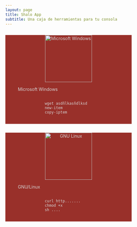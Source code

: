 ```yaml
---
layout: page
title: Shalo App
subtitle: Una caja de herramientas para tu consola
---
```

<head>
<meta name="viewport" content="width=device-width, initial-scale=1">
<style>
* {
  box-sizing: border-box;
}

.row {
  display: flex;
}

/* Create two equal columns that sits next to each other */
.column {
  flex: 50%;
  padding: 10px;
  height: 300px; /* Should be removed. Only for demonstration */
}
</style>
</head>
<body>
<div class="row">
  <div class="column">
    <div style="background-color: #99302A; color:#D5D5D5; width: 100%; text-align: center;">
      <p><img src="../../assets/img/icons/Windows.svg" alt="Microsoft Windows" width="150" height="150"></p>
      <figure  style="text-align: left; color:#D5D5D5;">
        <figcaption>Microsoft Windows</figcaption>
        <pre>
          <code>
            wget asdñlkasñdlksd
            new-item
            copy-iptem
          </code>
        </pre>
      </figure>
    </div>
  </div>
  <div class="column">
    <div style="background-color: #99302A; color:#D5D5D5; width: 100%; text-align: center;">
      <p><img src="../../assets/img/icons/gnu-linux.png" alt="GNU Linux" width="150" height="150"></p>
      <figure  style="text-align: left; color:#D5D5D5;">
        <figcaption>GNU/Linux</figcaption>
        <pre>
          <code>
            curl http.......
            chmod +x
            sh ....
          </code>
        </pre>
      </figure>
    </div>
  </div>
</div>
</body>